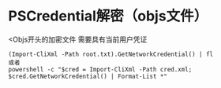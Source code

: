 # PSCredential解密（objs文件）

\<Objs开头的加密文件 需要具有当前用户凭证

```clike
(Import-CliXml -Path root.txt).GetNetworkCredential() | fl
或者
powershell -c "$cred = Import-CliXml -Path cred.xml; $cred.GetNetworkCredential() | Format-List *"
```
